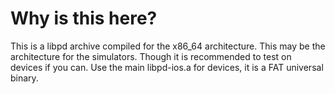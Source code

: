 # Why is this here?
This is a libpd archive compiled for the x86_64 architecture.
This may be the architecture for the simulators.  Though it is recommended to test on devices if you can. 
Use the main libpd-ios.a for devices, it is a FAT universal binary.  
